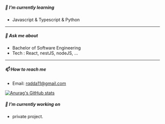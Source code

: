 ##### 🌱 I’m currently learning

- Javascript & Typescript & Python
<!-- 
[![Top Langs](https://github-readme-stats.vercel.app/api/top-langs/?username=Choi043&layout=compact&theme=radical)](https://github.com/Choi043/github-readme-stats)
- Algorithms with Javascript.

[![Solved.ac](http://mazassumnida.wtf/api/generate_badge?boj=phila1)](https://solved.ac/phila1)
- Refactoring method.
 -->
***

##### 💬 Ask me about

- Bachelor of Software Engineering
- Tech : React, nestJS, nodeJS, ...

***

##### 📫 How to reach me

- Email: rqdda11@gmail.com

[![Anurag's GitHub stats](https://github-readme-stats.vercel.app/api?username=Choi043&show_icons=true&theme=radical)](https://github.com/anuraghazra/github-readme-stats)

##### 🔭 I’m currently working on
- private project.
<!-- - [진행할 프로젝트](https://bubbly-bone-3ef.notion.site/Project-List-4dd52ba970134d778b3182a0c39a0ce7) -->
